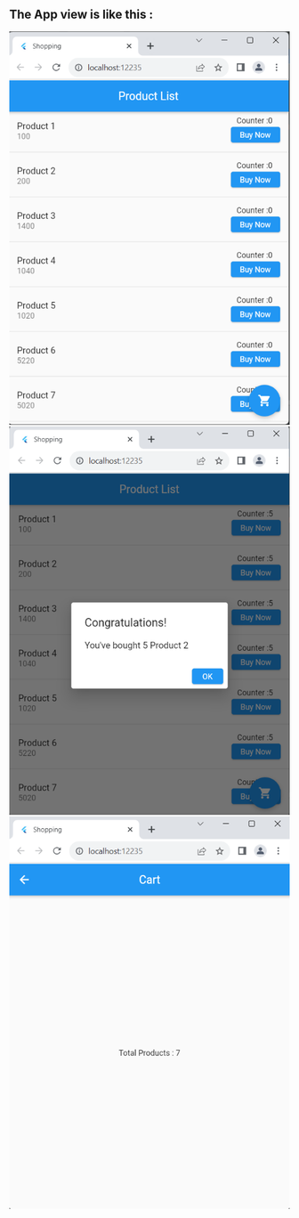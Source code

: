 ## The App view is like this : 
![AppView!](view1.png)
![AppView2!](view2.png)
![AppView3!](view3.png)